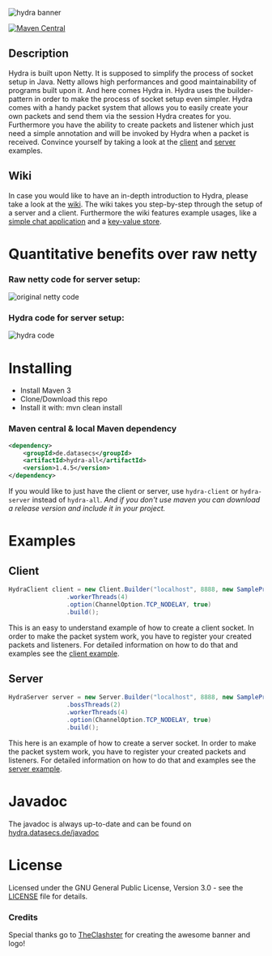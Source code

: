 ![hydra banner](http://hydra.datasecs.de/images/hydra_banner.png)

[![Maven Central](https://maven-badges.herokuapp.com/maven-central/de.datasecs/hydra/badge.svg)](https://maven-badges.herokuapp.com/maven-central/de.datasecs/hydra)

## Description

Hydra is built upon Netty. It is supposed to simplify the process of socket setup in Java. Netty allows high performances and good maintainability of programs built upon it.
And here comes Hydra in. Hydra uses the builder-pattern in order to make the process of socket setup even simpler. Hydra comes with a handy packet system
that allows you to easily create your own packets and send them via the session Hydra creates for you. Furthermore you have the ability to create packets and
listener which just need a simple annotation and will be invoked by Hydra when a packet is received.
Convince yourself by taking a look at the [client](https://github.com/DataSecs/Hydra/tree/master/client/src/test/java/client) and [server](https://github.com/DataSecs/Hydra/tree/master/server/src/test/java/server) examples.

## Wiki

In case you would like to have an in-depth introduction to Hydra, please take a look at the [wiki](https://github.com/DataSecs/Hydra/wiki).
The wiki takes you step-by-step through the setup of a server and a client. Furthermore the wiki features example usages,
like a [simple chat application](https://github.com/DataSecs/Hydra/wiki/Building-a-simple-chat-application) and a [key-value store](https://github.com/DataSecs/Hydra/wiki/Building-a-small-key-value-store).

# Quantitative benefits over raw netty
### Raw netty code for server setup:
![original netty code](http://hydra.datasecs.de/images/original-netty-server-code_comparsion.png)
### Hydra code for server setup:
![hydra code](http://hydra.datasecs.de/images/hydra-code_comparsion.png)

# Installing

 * Install Maven 3
 * Clone/Download this repo
 * Install it with: mvn clean install

### Maven central & local Maven dependency

```xml
<dependency>
    <groupId>de.datasecs</groupId>
    <artifactId>hydra-all</artifactId>
    <version>1.4.5</version>
</dependency>
```

If you would like to just have the client or server, use `hydra-client` or `hydra-server` instead of `hydra-all`.
_And if you don't use maven you can download a release version and include it in your project._

# Examples

## Client

```java
HydraClient client = new Client.Builder("localhost", 8888, new SampleProtocol())
                .workerThreads(4)
                .option(ChannelOption.TCP_NODELAY, true)
                .build();
```

This is an easy to understand example of how to create a client socket.
In order to make the packet system work, you have to register your created packets and listeners.
For detailed information on how to do that and examples see the [client example](https://github.com/DataSecs/Hydra/tree/master/client/src/test/java/client).

## Server

```java
HydraServer server = new Server.Builder("localhost", 8888, new SampleProtocol())
                .bossThreads(2)
                .workerThreads(4)
                .option(ChannelOption.TCP_NODELAY, true)
                .build();
```

This here is an example of how to create a server socket.
In order to make the packet system work, you have to register your created packets and listeners.
For detailed information on how to do that and examples see the [server example](https://github.com/DataSecs/Hydra/tree/master/server/src/test/java/server).

# Javadoc

The javadoc is always up-to-date and can be found on [hydra.datasecs.de/javadoc](http://hydra.datasecs.de/javadoc)

# License

Licensed under the GNU General Public License, Version 3.0 - see the [LICENSE](LICENSE) file for details.

### Credits
Special thanks go to [TheClashster](https://github.com/TheClashster) for creating the awesome banner and logo!
